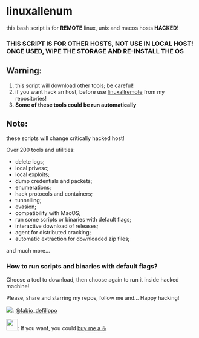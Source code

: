 # linuxallenum
this bash script is for <strong>REMOTE</strong> linux, unix and macos hosts <strong>HACKED</strong>!
<h3>THIS SCRIPT IS FOR OTHER HOSTS, NOT USE IN LOCAL HOST! ONCE USED, WIPE THE STORAGE AND RE-INSTALL THE OS</h3>

## Warning:
1. this script will download other tools; be careful!
2. if you want hack an host, before use <a href="https://github.com/FabioDefilippo/linuxallremote/blob/master/linuxallremote.sh">linuxallremote</a> from my repositories!
3. <strong>Some of these tools could be run automatically</strong>

## Note:
these scripts will change critically hacked host!

Over 200 tools and utilities:
- delete logs;
- local privesc;
- local exploits;
- dump credentials and packets;
- enumerations;
- hack protocols and containers;
- tunnelling;
- evasion;
- compatibility with MacOS;
- run some scripts or binaries with default flags;
- interactive download of releases;
- agent for distributed cracking;
- automatic extraction for downloaded zip files;

and much more...

### How to run scripts and binaries with default flags?
Choose a tool to download, then choose again to run it inside hacked machine!

Please, share and starring my repos, follow me and... Happy hacking!

<img src="https://cdn.cms-twdigitalassets.com/content/dam/developer-twitter/images/Twitter_logo_blue_32.png"></img>: <a href="https://twitter.com/fabio_defilippo">@fabio_defilippo</a>

<img src="https://www.paypalobjects.com/digitalassets/c/website/marketing/na/us/logo-center/Badge_1.png" width="30" height="30"></img>: If you want, you could <a href="https://www.paypal.com/donate?hosted_button_id=559D4CJB84KQJ">buy me a ☕</a>
